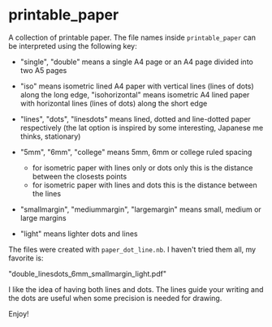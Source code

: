# printable_paper

A collection of printable paper. The file names inside `printable_paper` can be interpreted using the following key:

- "single", "double" means a single A4 page or an A4 page divided into two A5 pages

- "iso" means isometric lined A4 paper with vertical lines (lines of dots) along the long edge, 
  "isohorizontal" means isometric A4 lined paper with horizontal lines (lines of dots) along the short edge

- "lines", "dots", "linesdots" means lined, dotted and line-dotted paper respectively (the lat option is inspired by some interesting, Japanese me thinks, stationary)

- "5mm", "6mm", "college" means 5mm, 6mm or college ruled spacing 
  - for isometric paper with lines only or dots only this is the distance between the
    closests points
  - for isometric paper with lines and dots this is the distance between the lines

- "smallmargin", "mediummargin", "largemargin" means small, medium or large margins

- "light" means lighter dots and lines

The files were created with `paper_dot_line.nb`. I haven't tried them all, my favorite is:

"double_linesdots_6mm_smallmargin_light.pdf"

I like the idea of having both lines and dots. The lines guide your writing and the dots are
useful when some precision is needed for drawing.

Enjoy!

